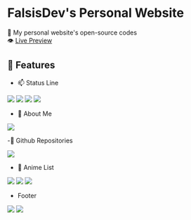 # FalsisDev's Personal Website
🧪 My personal website's open-source codes<br>
👁 [Live Preview](https://falsisdev.repl.co/)


## 📀 Features

- 📫 Status Line<br>

<img src="https://cdn.discordapp.com/attachments/775822548519616562/988117350106665020/unknown.png">
<img src="https://cdn.discordapp.com/attachments/775822548519616562/988117401289777183/unknown.png">
<img src="https://cdn.discordapp.com/attachments/775822548519616562/988117453336887296/unknown.png">
<img src="https://cdn.discordapp.com/attachments/775822548519616562/988117511390240838/unknown.png">

- 📩 About Me<br>

<img src="https://cdn.discordapp.com/attachments/775822548519616562/988117936055156846/unknown.png">

-🔭 Github Repositories<br>

<img src="https://cdn.discordapp.com/attachments/775822548519616562/988118148060418048/unknown.png">

- 📝 Anime List<br>

<img src="https://cdn.discordapp.com/attachments/775822548519616562/988118586394550322/unknown.png">
<img src="https://cdn.discordapp.com/attachments/775822548519616562/988118646884806666/unknown.png">
<img src="https://cdn.discordapp.com/attachments/775822548519616562/988118793110835271/unknown.png">

- Footer<br>
<img src="https://cdn.discordapp.com/attachments/775822548519616562/988118863726133339/unknown.png">

<img src="https://img.shields.io/github/license/falsisdev/website?color=red&style=for-the-badge">
